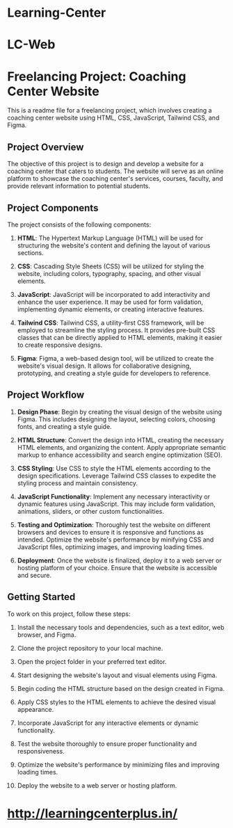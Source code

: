 # Learning-Center
# LC-Web

# Freelancing Project: Coaching Center Website

This is a readme file for a freelancing project, which involves creating a coaching center website using HTML, CSS, JavaScript, Tailwind CSS, and Figma.

## Project Overview

The objective of this project is to design and develop a website for a coaching center that caters to students. The website will serve as an online platform to showcase the coaching center's services, courses, faculty, and provide relevant information to potential students.

## Project Components

The project consists of the following components:

1. **HTML**: The Hypertext Markup Language (HTML) will be used for structuring the website's content and defining the layout of various sections.

2. **CSS**: Cascading Style Sheets (CSS) will be utilized for styling the website, including colors, typography, spacing, and other visual elements.

3. **JavaScript**: JavaScript will be incorporated to add interactivity and enhance the user experience. It may be used for form validation, implementing dynamic elements, or creating interactive features.

4. **Tailwind CSS**: Tailwind CSS, a utility-first CSS framework, will be employed to streamline the styling process. It provides pre-built CSS classes that can be directly applied to HTML elements, making it easier to create responsive designs.

5. **Figma**: Figma, a web-based design tool, will be utilized to create the website's visual design. It allows for collaborative designing, prototyping, and creating a style guide for developers to reference.

## Project Workflow

1. **Design Phase**: Begin by creating the visual design of the website using Figma. This includes designing the layout, selecting colors, choosing fonts, and creating a style guide.

2. **HTML Structure**: Convert the design into HTML, creating the necessary HTML elements, and organizing the content. Apply appropriate semantic markup to enhance accessibility and search engine optimization (SEO).

3. **CSS Styling**: Use CSS to style the HTML elements according to the design specifications. Leverage Tailwind CSS classes to expedite the styling process and maintain consistency.

4. **JavaScript Functionality**: Implement any necessary interactivity or dynamic features using JavaScript. This may include form validation, animations, sliders, or other custom functionalities.

5. **Testing and Optimization**: Thoroughly test the website on different browsers and devices to ensure it is responsive and functions as intended. Optimize the website's performance by minifying CSS and JavaScript files, optimizing images, and improving loading times.

6. **Deployment**: Once the website is finalized, deploy it to a web server or hosting platform of your choice. Ensure that the website is accessible and secure.

## Getting Started

To work on this project, follow these steps:

1. Install the necessary tools and dependencies, such as a text editor, web browser, and Figma.

2. Clone the project repository to your local machine.

3. Open the project folder in your preferred text editor.

4. Start designing the website's layout and visual elements using Figma.

5. Begin coding the HTML structure based on the design created in Figma.

6. Apply CSS styles to the HTML elements to achieve the desired visual appearance.

7. Incorporate JavaScript for any interactive elements or dynamic functionality.

8. Test the website thoroughly to ensure proper functionality and responsiveness.

9. Optimize the website's performance by minimizing files and improving loading times.

10. Deploy the website to a web server or hosting platform.

# http://learningcenterplus.in/
